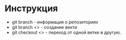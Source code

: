 # Инструкция

- git branch - информация о репозиториях
- git branch <> - создание векти
- git checkout <> - переход от одной ветке в другую.
